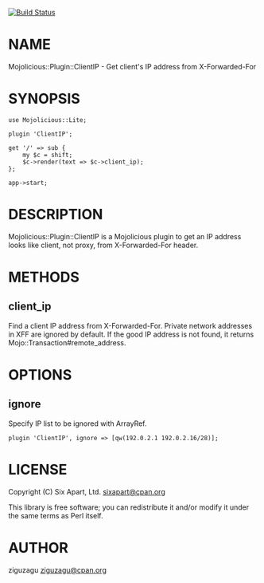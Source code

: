 [![Build Status](https://travis-ci.org/sixapart/Mojolicious-Plugin-ClientIP.svg?branch=master)](https://travis-ci.org/sixapart/Mojolicious-Plugin-ClientIP)
# NAME

Mojolicious::Plugin::ClientIP - Get client's IP address from X-Forwarded-For

# SYNOPSIS

    use Mojolicious::Lite;

    plugin 'ClientIP';

    get '/' => sub {
        my $c = shift;
        $c->render(text => $c->client_ip);
    };

    app->start;

# DESCRIPTION

Mojolicious::Plugin::ClientIP is a Mojolicious plugin to get an IP address looks like client, not proxy, from X-Forwarded-For header.

# METHODS

## client\_ip

Find a client IP address from X-Forwarded-For. Private network addresses in XFF are ignored by default. If the good IP address is not found, it returns Mojo::Transaction#remote\_address.

# OPTIONS

## ignore

Specify IP list to be ignored with ArrayRef.

    plugin 'ClientIP', ignore => [qw(192.0.2.1 192.0.2.16/28)];

# LICENSE

Copyright (C) Six Apart, Ltd. <sixapart@cpan.org>

This library is free software; you can redistribute it and/or modify
it under the same terms as Perl itself.

# AUTHOR

ziguzagu <ziguzagu@cpan.org>
